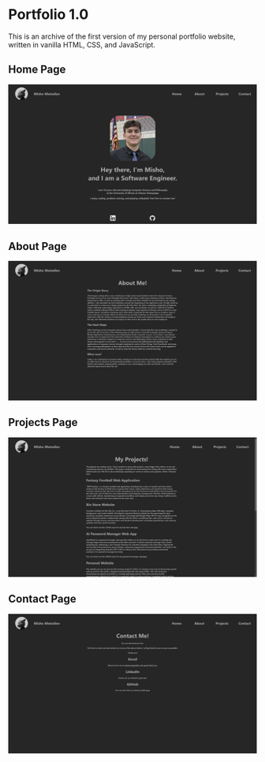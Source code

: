 # Portfolio 1.0

This is an archive of the first version of my personal portfolio website, written in vanilla HTML, CSS, and JavaScript.

## Home Page
![home page](./screenshots/homePage.png)

## About Page
![about page](./screenshots/aboutPage.png)

## Projects Page
![projects page](./screenshots/projectsPage.png)

## Contact Page
![contact page](./screenshots/contactPage.png)

